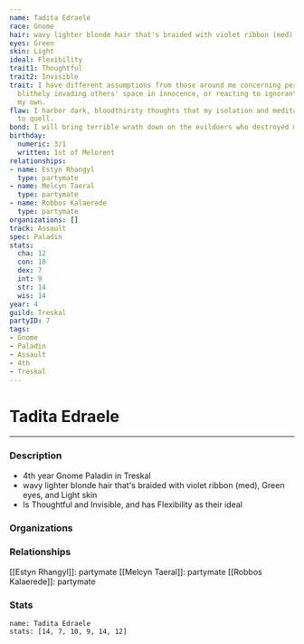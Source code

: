 ```yaml
---
name: Tadita Edraele
race: Gnome
hair: wavy lighter blonde hair that's braided with violet ribbon (med)
eyes: Green
skin: Light
ideal: Flexibility
trait1: Thoughtful
trait2: Invisible
trait: I have different assumptions from those around me concerning personal space,
  blithely invading others' space in innocence, or reacting to ignorant invasion of
  my own.
flaw: I harbor dark, bloodthirsty thoughts that my isolation and meditation failed
  to quell.
bond: I will bring terrible wrath down on the evildoers who destroyed my homeland.
birthday:
  numeric: 3/1
  written: 1st of Melorent
relationships:
- name: Estyn Rhangyl
  type: partymate
- name: Melcyn Taeral
  type: partymate
- name: Robbos Kalaerede
  type: partymate
organizations: []
track: Assault
spec: Paladin
stats:
  cha: 12
  con: 10
  dex: 7
  int: 9
  str: 14
  wis: 14
year: 4
guild: Treskal
partyID: 7
tags:
- Gnome
- Paladin
- Assault
- 4th
- Treskal
---
```

# Tadita Edraele
---
### Description
- 4th year Gnome Paladin in Treskal
- wavy lighter blonde hair that's braided with violet ribbon (med), Green eyes, and Light skin
- Is Thoughtful and Invisible, and has Flexibility as their ideal

### Organizations
### Relationships
[[Estyn Rhangyl]]: partymate
[[Melcyn Taeral]]: partymate
[[Robbos Kalaerede]]: partymate
### Stats
```statblock
name: Tadita Edraele
stats: [14, 7, 10, 9, 14, 12]
```
